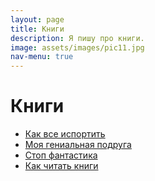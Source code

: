 ```yaml
---
layout: page
title: Книги
description: Я пишу про книги.
image: assets/images/pic11.jpg
nav-menu: true
---
```


# Книги

* [Как все испортить](kak-vse-isportit.md)
* [Моя гениальная подруга](my-brilliant-friend.md)
* [Стоп фантастика](stop-fantastika.md)
* [Как читать книги](kak-chitat-knigi.md)
